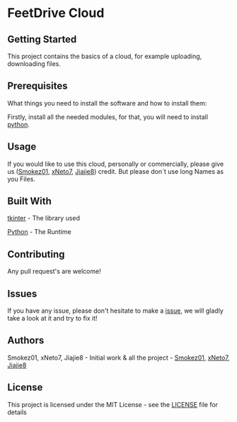 # FeetDrive Cloud

## Getting Started

This project contains the basics of a cloud, for example uploading, downloading files.

## Prerequisites

What things you need to install the software and how to install them:

Firstly, install all the needed modules, for that, you will need to install [python](https://www.python.org/downloads/).

## Usage

If you would like to use this cloud, personally or commercially, please give us ([Smokez01](https://github.com/Smokez01), [xNeto7](https://github.com/xNeto7), [Jiajie8](https://github.com/Jiajie8)) credit.
But please don´t use long Names as you Files.

## Built With

[tkinter](https://docs.python.org/3/library/tkinter.html) - The library used

[Python](https://www.python.org/) - The Runtime

## Contributing
Any pull request's are welcome!

## Issues

If you have any issue, please don't hesitate to make a [issue](https://github.com/Smokez01/Projekt/issues), we will gladly take a look at it and try to fix it!

## Authors

Smokez01, xNeto7, Jiajie8 - Initial work & all the project - [Smokez01](https://github.com/Smokez01), [xNeto7](https://github.com/xNeto7), [Jiajie8](https://github.com/Jiajie8)

## License

This project is licensed under the MIT License - see the [LICENSE](https://github.com/Smokez01/Projekt/blob/main/LICENSE) file for details
